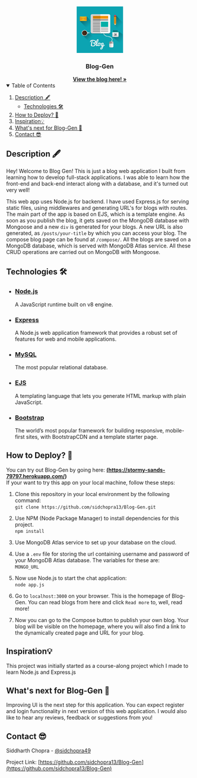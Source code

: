 <!-- PROJECT LOGO -->
<br />
<div align="center">
  <a href="[https://github.com/rzmk/simple-blog](https://github.com/sidchopra13/Blog-Gen)">
    <img src="public/img/logo.jpg" alt="Blog-Logo" width="125" height="125">
  </a>

  <h3 align="center">Blog-Gen</h3>
  <div align="center">
    <a href="https://stormy-sands-79797.herokuapp.com/"><strong>View the blog here! »</strong></a>
    <br />
  </div>
</div>

<!-- TABLE OF CONTENTS -->
<details open="open">
  <summary>Table of Contents</summary>
  <ol>
    <li>
      <a href="description">Description 🖋️</a>
      <ul>
        <li><a href="#-technologies">Technologies 🛠️</a></li>
      </ul>
    </li>
    <li><a href="#-how-to-deploy?">How to Deploy? 🚀</a></li>
    <li><a href="#inspiration">Inspiration💡</a></li>
    <li><a href="#what's-next-for-blog-gen">What's next for Blog-Gen 🙌</a></li>
    <li><a href="#contact">Contact 😎</a></li>
  </ol>
</details>

<!-- Description -->
## Description 🖋️

Hey! Welcome to Blog Gen! This is just a blog web application I built from learning how to develop full-stack applications. 
I was able to learn how the front-end and back-end interact along with a database, and it's turned out very well!

This web app uses Node.js for backend. I have used Express.js for serving static files, using middlewares and generating URL's for blogs with routes. The main part of the app is based on EJS, which is a template engine. As soon as you publish the blog, it gets saved on the MongoDB database with Mongoose and a new `div` is generated for your blogs. A new URL is also generated, as `/posts/your-title` by which you can access your blog. The compose blog page can be found at `/compose/`. All the blogs are saved on a MongoDB database, which is served with MongoDB Atlas service. All these CRUD operations are carried out on MongoDB with Mongoose.

<!-- Technologies -->

## Technologies 🛠️

- ### [Node.js](https://nodejs.org/en/)
  A  JavaScript runtime built on v8 engine.

- ### [Express](http://expressjs.com/pt-br/)
  A Node.js web application framework that provides a robust set of features for web and mobile applications.

- ### [MySQL](https://www.mysql.com/)
  The most popular relational database.
  
- ### [EJS](https://ejs.co/)
  A templating language that lets you generate HTML markup with plain JavaScript.
  
- ### [Bootstrap](https://getbootstrap.com/)
  The world’s most popular framework for building responsive, mobile-first sites, with BootstrapCDN and a template starter page.

<!-- How-to-Deploy? -->
## How to Deploy? 🚀

You can try out Blog-Gen by going here: **<a href = "(https://stormy-sands-79797.herokuapp.com/)" target = "_blank">(https://stormy-sands-79797.herokuapp.com/)</a>**<br>
If your want to try this app on your local machine, follow these steps: 
1. Clone this repository in your local environment by the following command:<br>
```git clone https://github.com/sidchopra13/Blog-Gen.git```

2. Use NPM (Node Package Manager) to install dependencies for this project. <br>
```npm install```

3. Use MongoDB Atlas service to set up your database on the cloud.

3. Use a `.env` file for storing the url containing username and password of your MongoDB Atlas database. The variables for these are: <br>
`MONGO_URL`

3. Now use Node.js to start the chat application: <br>
```node app.js```

4. Go to `localhost:3000` on your browser. This is the homepage of Blog-Gen. You can read blogs from here and click `Read more` to, well, read more!

5. Now you can go to the Compose button to publish your own blog. Your blog will be visible on the homepage, where you will also find a link to the dynamically created page and URL for your blog.

<!-- Inspiration -->
## Inspiration💡
This project was initially started as a course-along project which I made to learn Node.js and Express.js

<!-- What's next for Blog-Gen -->
## What's next for Blog-Gen 🙌
Improving UI is the next step for this application. You can expect register and login functionality in next version of this web application. I would also like to hear any reviews, feedback or suggestions from you!

<!-- CONTACT -->
## Contact 😎

Siddharth Chopra - [@sidchopra49](https://twitter.com/sidchopra49)

Project Link: [https://github.com/sidchopra13/Blog-Gen](https://github.com/sidchopra13/Blog-Gen)
